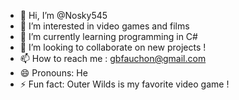 - 👋 Hi, I’m @Nosky545
- 👀 I’m interested in video games and films
- 🌱 I’m currently learning programming in C#
- 💞️ I’m looking to collaborate on new projects !
- 📫 How to reach me : gbfauchon@gmail.com
- 😄 Pronouns: He
- ⚡ Fun fact: Outer Wilds is my favorite video game !

<!---
Nosky545/Nosky545 is a ✨ special ✨ repository because its `README.md` (this file) appears on your GitHub profile.
You can click the Preview link to take a look at your changes.
--->
